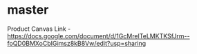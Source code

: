 # master

Product Canvas Link - https://docs.google.com/document/d/1GcMreITeLMKTKSfJrm--foQD0BMXoCbIGimsz8kB8Vw/edit?usp=sharing

